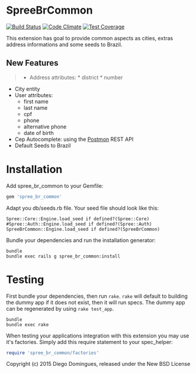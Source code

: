 # SpreeBrCommon

[![Build Status](https://travis-ci.org/ddomingues/spree_br_common.svg)](https://travis-ci.org/ddomingues/spree_br_common)
[![Code Climate](https://codeclimate.com/github/ddomingues/spree_br_common/badges/gpa.svg)](https://codeclimate.com/github/ddomingues/spree_br_common)
[![Test Coverage](https://codeclimate.com/github/ddomingues/spree_br_common/badges/coverage.svg)](https://codeclimate.com/github/ddomingues/spree_br_common)

This extension has goal to provide common aspects as cities, extras address informations and some seeds to Brazil.

## New Features
> * Address attributes:
	* district
	* number
* City entity
* User attributes:
	* first name
	* last name
	* cpf
	* phone
	* alternative phone
	* date of birth
* Cep Autocomplete: using the [Postmon](http://postmon.com.br/) REST API
* Default Seeds to Brazil 

# Installation

Add spree_br_common to your Gemfile:

```ruby
gem 'spree_br_common'
```
Adapt you db/seeds.rb file. Your seed file should look like this:

```shell
Spree::Core::Engine.load_seed if defined?(Spree::Core)
#Spree::Auth::Engine.load_seed if defined?(Spree::Auth)
SpreeBrCommon::Engine.load_seed if defined?(SpreeBrCommon)
```

Bundle your dependencies and run the installation generator:

```shell
bundle
bundle exec rails g spree_br_common:install
```

# Testing

First bundle your dependencies, then run `rake`. `rake` will default to building the dummy app if it does not exist, then it will run specs. The dummy app can be regenerated by using `rake test_app`.

```shell
bundle
bundle exec rake
```

When testing your applications integration with this extension you may use it's factories.
Simply add this require statement to your spec_helper:

```ruby
require 'spree_br_common/factories'
```

Copyright (c) 2015 Diego Domingues, released under the New BSD License
